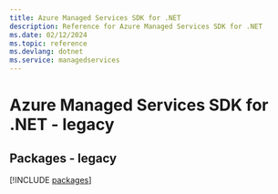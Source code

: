```yaml
---
title: Azure Managed Services SDK for .NET
description: Reference for Azure Managed Services SDK for .NET
ms.date: 02/12/2024
ms.topic: reference
ms.devlang: dotnet
ms.service: managedservices
---
```

# Azure Managed Services SDK for .NET - legacy
## Packages - legacy
[!INCLUDE [packages](managed-services-index.md)]